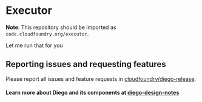 # Executor

**Note**: This repository should be imported as `code.cloudfoundry.org/executor`.

Let me run that for you

## Reporting issues and requesting features

Please report all issues and feature requests in [cloudfoundry/diego-release](https://github.com/cloudfoundry/diego-release/issues).

#### Learn more about Diego and its components at [diego-design-notes](https://github.com/cloudfoundry/diego-design-notes)
